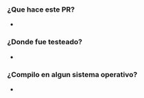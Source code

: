 ### ¿Que hace este PR?

-

### ¿Donde fue testeado?

-

### ¿Compilo en algun sistema operativo?

-
